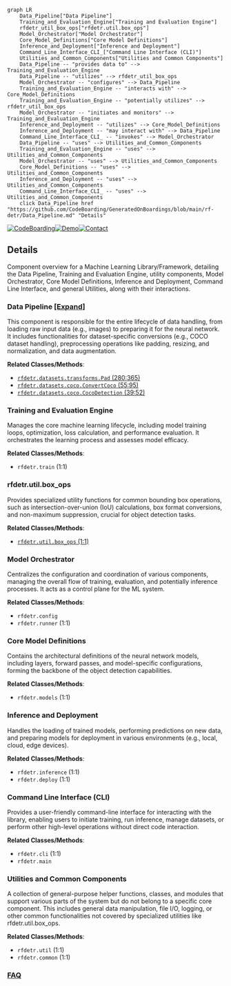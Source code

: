 ```mermaid
graph LR
    Data_Pipeline["Data Pipeline"]
    Training_and_Evaluation_Engine["Training and Evaluation Engine"]
    rfdetr_util_box_ops["rfdetr.util.box_ops"]
    Model_Orchestrator["Model Orchestrator"]
    Core_Model_Definitions["Core Model Definitions"]
    Inference_and_Deployment["Inference and Deployment"]
    Command_Line_Interface_CLI_["Command Line Interface (CLI)"]
    Utilities_and_Common_Components["Utilities and Common Components"]
    Data_Pipeline -- "provides data to" --> Training_and_Evaluation_Engine
    Data_Pipeline -- "utilizes" --> rfdetr_util_box_ops
    Model_Orchestrator -- "configures" --> Data_Pipeline
    Training_and_Evaluation_Engine -- "interacts with" --> Core_Model_Definitions
    Training_and_Evaluation_Engine -- "potentially utilizes" --> rfdetr_util_box_ops
    Model_Orchestrator -- "initiates and monitors" --> Training_and_Evaluation_Engine
    Inference_and_Deployment -- "utilizes" --> Core_Model_Definitions
    Inference_and_Deployment -- "may interact with" --> Data_Pipeline
    Command_Line_Interface_CLI_ -- "invokes" --> Model_Orchestrator
    Data_Pipeline -- "uses" --> Utilities_and_Common_Components
    Training_and_Evaluation_Engine -- "uses" --> Utilities_and_Common_Components
    Model_Orchestrator -- "uses" --> Utilities_and_Common_Components
    Core_Model_Definitions -- "uses" --> Utilities_and_Common_Components
    Inference_and_Deployment -- "uses" --> Utilities_and_Common_Components
    Command_Line_Interface_CLI_ -- "uses" --> Utilities_and_Common_Components
    click Data_Pipeline href "https://github.com/CodeBoarding/GeneratedOnBoardings/blob/main/rf-detr/Data_Pipeline.md" "Details"
```

[![CodeBoarding](https://img.shields.io/badge/Generated%20by-CodeBoarding-9cf?style=flat-square)](https://github.com/CodeBoarding/CodeBoarding)[![Demo](https://img.shields.io/badge/Try%20our-Demo-blue?style=flat-square)](https://www.codeboarding.org/demo)[![Contact](https://img.shields.io/badge/Contact%20us%20-%20contact@codeboarding.org-lightgrey?style=flat-square)](mailto:contact@codeboarding.org)

## Details

Component overview for a Machine Learning Library/Framework, detailing the Data Pipeline, Training and Evaluation Engine, utility components, Model Orchestrator, Core Model Definitions, Inference and Deployment, Command Line Interface, and general Utilities, along with their interactions.

### Data Pipeline [[Expand]](./Data_Pipeline.md)
This component is responsible for the entire lifecycle of data handling, from loading raw input data (e.g., images) to preparing it for the neural network. It includes functionalities for dataset-specific conversions (e.g., COCO dataset handling), preprocessing operations like padding, resizing, and normalization, and data augmentation.


**Related Classes/Methods**:

- <a href="https://github.com/roboflow/rf-detr/blob/develop/rfdetr/datasets/transforms.py#L280-L365" target="_blank" rel="noopener noreferrer">`rfdetr.datasets.transforms.Pad` (280:365)</a>
- <a href="https://github.com/roboflow/rf-detr/blob/develop/rfdetr/datasets/coco.py#L55-L95" target="_blank" rel="noopener noreferrer">`rfdetr.datasets.coco.ConvertCoco` (55:95)</a>
- <a href="https://github.com/roboflow/rf-detr/blob/develop/rfdetr/datasets/coco.py#L39-L52" target="_blank" rel="noopener noreferrer">`rfdetr.datasets.coco.CocoDetection` (39:52)</a>


### Training and Evaluation Engine
Manages the core machine learning lifecycle, including model training loops, optimization, loss calculation, and performance evaluation. It orchestrates the learning process and assesses model efficacy.


**Related Classes/Methods**:

- `rfdetr.train` (1:1)


### rfdetr.util.box_ops
Provides specialized utility functions for common bounding box operations, such as intersection-over-union (IoU) calculations, box format conversions, and non-maximum suppression, crucial for object detection tasks.


**Related Classes/Methods**:

- <a href="https://github.com/roboflow/rf-detr/blob/develop/rfdetr/util/box_ops.py#L1-L1" target="_blank" rel="noopener noreferrer">`rfdetr.util.box_ops` (1:1)</a>


### Model Orchestrator
Centralizes the configuration and coordination of various components, managing the overall flow of training, evaluation, and potentially inference processes. It acts as a control plane for the ML system.


**Related Classes/Methods**:

- `rfdetr.config`
- `rfdetr.runner` (1:1)


### Core Model Definitions
Contains the architectural definitions of the neural network models, including layers, forward passes, and model-specific configurations, forming the backbone of the object detection capabilities.


**Related Classes/Methods**:

- `rfdetr.models` (1:1)


### Inference and Deployment
Handles the loading of trained models, performing predictions on new data, and preparing models for deployment in various environments (e.g., local, cloud, edge devices).


**Related Classes/Methods**:

- `rfdetr.inference` (1:1)
- `rfdetr.deploy` (1:1)


### Command Line Interface (CLI)
Provides a user-friendly command-line interface for interacting with the library, enabling users to initiate training, run inference, manage datasets, or perform other high-level operations without direct code interaction.


**Related Classes/Methods**:

- `rfdetr.cli` (1:1)
- `rfdetr.main`


### Utilities and Common Components
A collection of general-purpose helper functions, classes, and modules that support various parts of the system but do not belong to a specific core component. This includes general data manipulation, file I/O, logging, or other common functionalities not covered by specialized utilities like rfdetr.util.box_ops.


**Related Classes/Methods**:

- `rfdetr.util` (1:1)
- `rfdetr.common` (1:1)




### [FAQ](https://github.com/CodeBoarding/GeneratedOnBoardings/tree/main?tab=readme-ov-file#faq)